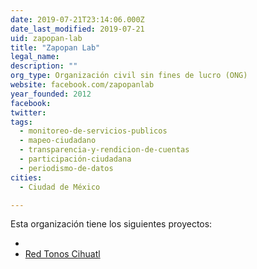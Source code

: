 ```yaml
---
date: 2019-07-21T23:14:06.000Z
date_last_modified: 2019-07-21
uid: zapopan-lab
title: "Zapopan Lab"
legal_name: 
description: ""
org_type: Organización civil sin fines de lucro (ONG)
website: facebook.com/zapopanlab
year_founded: 2012
facebook: 
twitter: 
tags:
  - monitoreo-de-servicios-publicos
  - mapeo-ciudadano
  - transparencia-y-rendicion-de-cuentas
  - participación-ciudadana
  - periodismo-de-datos
cities: 
  - Ciudad de México

---
```


Esta organización tiene los siguientes proyectos:

- [](/i/red-tonos-cihuatl.html)
- [Red Tonos Cihuatl](/i/red-tonos-cihuatl.html)
